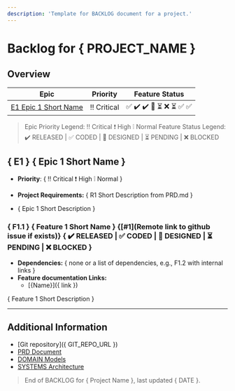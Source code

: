 ```yaml
---
description: 'Template for BACKLOG document for a project.'
---
```


# Backlog for { PROJECT_NAME }

## Overview

| Epic                                           | Priority      | Feature Status      |
| ---------------------------------------------- | ------------- | ------------------- |
| [E1 Epic 1 Short Name](#local-link-to-epic-e1) | ‼️ Critical   | ✅ ✔️ ✔️ 📝 ⏳ ❌ ⏳ ✅ ✅ |

> Epic Priority Legend: ‼️ Critical ❗ High ❕ Normal
> Feature Status Legend: ✔️ RELEASED | ✅ CODED | 📝 DESIGNED | ⏳ PENDING | ❌ BLOCKED

## { E1 } { Epic 1 Short Name }

- **Priority**: { ‼️ Critical ❗ High ❕ Normal }
- **Project Requirements:** { R1 Short Description from PRD.md }

- { Epic 1 Short Description }

### { F1.1 } { Feature 1 Short Name } {[#1](Remote link to github issue if exists)} { ✔️ RELEASED | ✅ CODED | 📝 DESIGNED | ⏳ PENDING | ❌ BLOCKED }

- **Dependencies:** { none or a list of dependencies, e.g., F1.2 with internal links }
- **Feature documentation Links:**
  - [{Name}]({ link })

{ Feature 1 Short Description }

---

## Additional Information

- [Git repository]({ GIT_REPO_URL })
- [PRD Document](./PRD.md)
- [DOMAIN Models](./DOMAIN.md)
- [SYSTEMS Architecture](./SYSTEMS.md)

> End of BACKLOG for { Project Name }, last updated { DATE }.
